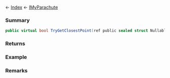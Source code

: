 ← [Index](Api-Index) ← [IMyParachute](SpaceEngineers.Game.ModAPI.Ingame.IMyParachute)

### Summary

```csharp
public virtual bool TryGetClosestPoint(ref public sealed struct Nullable<T> closestPoint)
```

### Returns

### Example

### Remarks


